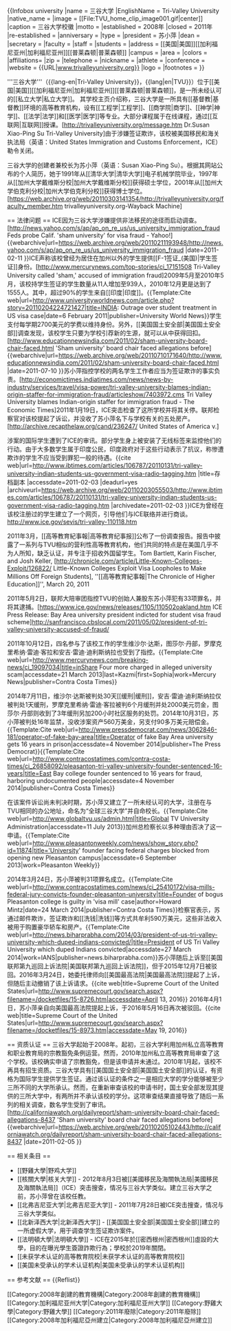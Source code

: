 {{Infobox university
|name        = 三谷大学 <!-- 名稱 -->
|EnglishName = Tri-Valley University <!-- 英文名 -->
|native_name = <!-- 本土名 -->
|image       = [[File:TVU_home_clip_image001.gif|center]]<!-- 圖像 -->
|caption     = 三谷大学校徽<!-- 圖像說明 -->
|motto       = <!-- 校訓 -->
|established = 2008年 <!-- 建校 -->
|closed      = 2011年 <!-- 閉校 -->
|re-established = <!-- 復辦 -->
|anniversary = <!-- 校慶日 -->
|type        = <!-- 類型 -->
|president   = 苏小萍 <!-- 校長 -->
|dean        = <!-- 院長 -->
|secretary   = <!-- 書記 -->
|faculty     = <!-- 教師 -->
|staff       = <!-- 職工 -->
|students    = <!-- 學生 -->
|address     = [[美国|美国]][[加利福尼亚州|加利福尼亚州]][[普莱森顿|普莱森顿]] <!-- 位置 -->
|campus      = <!-- 校園環境 -->
|area        = <!-- 面積 -->
|colors      = <!-- 代表色 -->
|affiliations= <!-- 隸屬於 -->
|zip         = <!-- 郵編 -->
|telephone   = <!-- 電話 -->
|nickname    = <!-- 暱稱 -->
|athlete     = <!-- 校隊 -->
|conference  = <!-- 体育联盟 -->
|website     = {{URL|www.trivalleyuniversity.org}}<!-- 網站 -->
|logo        = <!-- 標識 -->
|footnotes   = <!-- 註腳 -->
}}

'''三谷大学'''（{{lang-en|Tri-Valley University}}，{{lang|en|TVU}}）位于[[美国|美国]][[加利福尼亚州|加利福尼亚州]][[普莱森顿|普莱森顿]]，是一所未经认可的[[私立大学|私立大学]]。 其学校主页介绍称，三谷大学是一所具有[[基督教|基督教]]环境的高等教育机构，设有[[工程学|工程学]]、[[商学院|商学]]、[[神学|神学]]、[[法学|法学]]和[[医学|医学]]等专业。大部分课程属于在线课程，通过[[互联网|互联网]]授课。<ref name="autogenerated1">[http://trivalleyuniversity.org/message.htm Dr.Susan Xiao-Ping Su Tri-Valley University]</ref>由于涉嫌签证欺诈，该校被美国移民和海关执法局（英语：United States Immigration and Customs Enforcement，ICE）勒令关闭。

三谷大学的创建者兼校长为苏小萍（英语：Susan Xiao-Ping Su）。根据其网站公布的个人简历，她于1991年从[[清华大学|清华大学]]电子机械学院毕业，1997年从[[加州大学戴维斯分校|加州大学戴维斯分校]]获得硕士学位，2001年从[[加州大学伯克利分校|加州大学伯克利分校]]获得博士学位。<ref>[https://web.archive.org/web/20110303141354/http://trivalleyuniversity.org/faculty_member.htm trivalleyuniversity.org-Wayback Machine]</ref>

== 法律问题 ==
ICE因为三谷大学涉嫌提供非法移民的途径而启动调查。<ref>[http://news.yahoo.com/s/ap/ap_on_re_us/us_university_immigration_fraud Feds probe Calif. 'sham university' for visa fraud - Yahoo!] {{webarchive|url=https://web.archive.org/web/20110211193948/http://news.yahoo.com/s/ap/ap_on_re_us/us_university_immigration_fraud |date=2011-02-11 }}</ref>ICE声称该校曾经为居住在加州以外的学生提供[[F-1签证_(美国)|学生签证]]身份。<ref>[http://www.mercurynews.com/top-stories/ci_17151508 Tri-Valley University called 'sham,' accused of immigration fraud]</ref>2009年5月至2010年5月，该校持学生签证的学生数量从11人增加至939人，2010年12月更是达到了1555人。其中，超过90%的学生来自[[印度|印度]]。<ref>{{Template:Cite web|url=http://www.universityworldnews.com/article.php?story=20110204224721427|title=INDIA: Outrage over student treatment in US visa case|date=6 February 2011|publisher=University World News}}</ref>学生支付每学期2700美元的学费以维持身份。另外，[[美国国土安全部|美国国土安全部]]调查发现，该校学生只要为学校引荐新的生源，就可以从中获得回扣。<ref>[http://www.educationnewsindia.com/2011/02/sham-university-board-chair-faced.html 'Sham university' board chair faced allegations before] {{webarchive|url=https://web.archive.org/web/20110710171640/http://www.educationnewsindia.com/2011/02/sham-university-board-chair-faced.html |date=2011-07-10 }}</ref>苏小萍指控学校的两名学生工作者应当为签证欺诈的事实负责。<ref>[http://economictimes.indiatimes.com/news/news-by-industry/services/travel/visa-power/tri-valley-university-blames-indian-origin-staffer-for-immigration-fraud/articleshow/7403972.cms Tri Valley University blames Indian-origin staffer for immigration fraud - The Economic Times]</ref>2011年1月19日，ICE突击检查了这所学校并将其关停。联邦检察官对该校提起了诉讼，并没收了苏小萍名下与学校有关的五处房产。<ref name="Lawsuit2011">[http://archive.recapthelaw.org/cand/236247/ United States of America v.]</ref>

涉案的国际学生遭到了ICE的审讯。部分学生身上被安装了无线标签来监控他们的行动。由于大多数学生属于印度公民，印度政府对于这些行动表示了抗议，称惨遭欺诈的学生不应当受到罪犯一般的待遇。<ref>{{cite web|url=http://www.ibtimes.com/articles/106787/20110131/tri-valley-university-indian-students-us-government-visa-radio-tagging.htm |title=存档副本 |accessdate=2011-02-03 |deadurl=yes |archiveurl=https://web.archive.org/web/20110203055503/http://www.ibtimes.com/articles/106787/20110131/tri-valley-university-indian-students-us-government-visa-radio-tagging.htm |archivedate=2011-02-03 }}</ref>ICE为曾经在该校注册过的学生建立了一个网页，引导他们与ICE联络并进行商谈。<ref>http://www.ice.gov/sevis/tri-valley-110118.htm</ref>

2011年3月，[[高等教育紀事報|高等教育纪事报]]公布了一份调查报告。报告中披露了一系列与TVU相似的营利性高等教育机构，他们共同的特点是在美国几乎不为人所知，缺乏认证，并专注于招收外国留学生。<ref name="Chronicle2011">Tom Bartlett, Karin Fischer, and Josh Keller, [http://chronicle.com/article/Little-Known-Colleges-Exploit/126822/ Little-Known Colleges Exploit Visa Loopholes to Make Millions Off Foreign Students], ''[[高等教育紀事報|The Chronicle of Higher Education]]'', March 20, 2011</ref>

2011年5月2日，联邦大陪审团指控TVU的创始人兼股东苏小萍犯有33项罪名，并将其逮捕。<ref>[https://www.ice.gov/news/releases/1105/110502oakland.htm ICE Press Release:  Bay Area university president indicted for student visa fraud scheme]</ref><ref>http://sanfrancisco.cbslocal.com/2011/05/02/president-of-tri-valley-university-accused-of-fraud/</ref>

2011年10月12日，四名参与了该校工作的学生维沙尔·达斯，图莎尔·丹部，罗摩克里希纳·雷迪·客拉和安吉·雷迪·迪利斯纳拉也受到了指控。<ref>{{Template:Cite web|url=http://www.mercurynews.com/breaking-news/ci_19097034|title=inShare Four more charged in alleged university scam|accessdate=21 March 2013|last=Kazmi|first=Sophia|work=Mercury News|publisher=Contra Costa Times}}</ref>

2014年7月11日，维沙尔·达斯被判处30天[[缓刑|缓刑]]，安吉·雷迪·迪利斯纳拉仅被判处1天缓刑，罗摩克里希纳·雷迪·客拉被判6个月缓刑并处2000美元罚金，图莎尔·丹部则收到了3年缓刑另加200小时社区服务的处罚。2014年10月31日，苏小萍被判处16年监禁，没收涉案资产560万美金，另支付90多万美元赔偿金。<ref>{{Template:Cite web|url=http://www.pressdemocrat.com/news/3062846-181/operator-of-fake-bay-area|title=Operator of fake Bay Area university gets 16 years in prison|accessdate=4 November 2014|publisher=The Press Democrat}}</ref><ref>{{Template:Cite web|url=http://www.contracostatimes.com/contra-costa-times/ci_26858092/pleasanton-tri-valley-university-founder-sentenced-16-years|title=East Bay college founder sentenced to 16 years for fraud, harboring undocumented people|accessdate=4 November 2014|publisher=Contra Costa Times}}</ref>

在该案件诉讼尚未判决时期，苏小萍又建立了一所未经认可的大学，注册在与TVU相同的办公地址，命名为“全球三谷大学”并自命校长。<ref>{{Template:Cite web|url=http://www.globaltvu.us/admin.html|title=Global TV University Administration|accessdate=11 July 2013}}</ref>加州总检察长以多种理由否决了这一申请。<ref>{{Template:Cite web|url=http://www.pleasantonweekly.com/news/show_story.php?id=11874|title='University' founder facing federal charges blocked from opening new Pleasanton campus|accessdate=6 September 2013|work=Pleasanton Weekly}}</ref>

2014年3月24日，苏小萍被判31项罪名成立。<ref>{{Template:Cite web|url=http://www.contracostatimes.com/news/ci_25410172/visa-mills-federal-jury-convicts-founder-pleasanton-university|title=Founder of bogus Pleasanton college is guilty in 'visa mill' case|author=Howard Mintz|date=24 March 2014|publisher=Contra Costa Times}}</ref>检察官表示，苏通过邮件欺诈，签证欺诈和[[洗钱|洗钱]]等方式共牟利590万美元，这些非法收入被用于购置豪华轿车和房产。<ref>{{Template:Cite web|url=http://news.biharprabha.com/2014/03/president-of-us-tri-valley-university-which-duped-indians-convicted/|title=President of US Tri Valley University which duped Indians convicted|accessdate=27 March 2014|work=IANS|publisher=news.biharprabha.com}}</ref>苏小萍随后上诉至[[美国联邦第九巡回上诉法院|美国联邦第九巡回上诉法院]]，但于2015年12月7日被驳回。2016年3月24日，她委托律师向[[美国最高法院|美国最高法院]]提起了上诉，但随后主动撤销了该上诉请求。<ref>{{cite web|title=Supreme Court of the United States|url=http://www.supremecourt.gov/search.aspx?filename=/docketfiles/15-8726.htm|accessdate=April 13, 2016}}</ref> 2016年4月1日，苏小萍亲自向美国最高法院提起上诉，于2016年5月16日再次被驳回。<ref>{{cite web|title=Supreme Court of the United States|url=http://www.supremecourt.gov/search.aspx?filename=/docketfiles/15-8973.htm|accessdate=May 19, 2016}}</ref>

== 资质认证 ==
三谷大学起始于2008年。起初，三谷大学利用加州私立高等教育和职业教育局的宗教豁免条例运营。然而，2010年加州私立高等教育局审查了这个学校。该校确实申请了宗教豁免，但是该申请并未通过。2010年1月起，该校不再具有招生资质。三谷大学具有[[美国国土安全部|美国国土安全部]]的认证，有资格为国际学生提供学生签证。通过该认证的条件之一是相应大学的学分能够被至少三所不同的大学所承认。然而，在重新审查该校的申请书时，国土安全部发现其提供的三所大学中，有两所并不承认该校的学分。这项审查结果直接导致了随后一系列的相关调查，数名学生受到了审讯。<ref>[http://californiawatch.org/dailyreport/sham-university-board-chair-faced-allegations-8437 'Sham university' board chair faced allegations before] {{webarchive|url=https://web.archive.org/web/20110205102443/http://californiawatch.org/dailyreport/sham-university-board-chair-faced-allegations-8437 |date=2011-02-05 }}</ref>

== 相关条目 ==
* [[野雞大學|野鸡大学]]
* [[核關大學|核关大学]] - 2012年8月3日被[[美國移民及海關執法局|美國移民及海關執法局]]（ICE）突击搜查，情况与三谷大学类似。建立三谷大学之前，苏小萍曾在该校任教。
* [[北弗吉尼亚大学|北弗吉尼亚大学]] - 2011年7月28日被ICE突击搜查，情况与三谷大学类似。
* [[北新泽西大学|北新泽西大学]] - [[美国国土安全部|美国国土安全部]]建立的一所虚假大学，用于调查学生签证欺诈案件。
* [[法明頓大學|法明頓大學]] - ICE在2015年於[[密西根州|密西根州]]虛設的大學，目的在曝光學生簽證詐欺行為；學校於2019年關閉。
* [[未获学术认证的高等教育院校|未获学术认证的高等教育院校]]
* [[美国未受承认的学术认证机构|美国未受承认的学术认证机构]]

== 参考文献 ==
{{Reflist}}

[[Category:2008年創建的教育機構|Category:2008年創建的教育機構]]
[[Category:加利福尼亚州大学|Category:加利福尼亚州大学]]
[[Category:野雞大學|Category:野雞大學]]
[[Category:2011年廢除|Category:2011年廢除]]
[[Category:2008年加利福尼亞州建立|Category:2008年加利福尼亞州建立]]